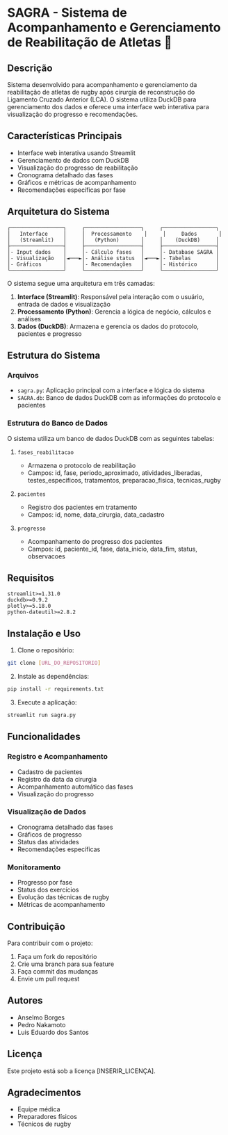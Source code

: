 # SAGRA - Sistema de Acompanhamento e Gerenciamento de Reabilitação de Atletas 🏉

## Descrição
Sistema desenvolvido para acompanhamento e gerenciamento da reabilitação de atletas de rugby após cirurgia de reconstrução do Ligamento Cruzado Anterior (LCA). O sistema utiliza DuckDB para gerenciamento dos dados e oferece uma interface web interativa para visualização do progresso e recomendações.

## Características Principais
- Interface web interativa usando Streamlit
- Gerenciamento de dados com DuckDB
- Visualização do progresso de reabilitação
- Cronograma detalhado das fases
- Gráficos e métricas de acompanhamento
- Recomendações específicas por fase

## Arquitetura do Sistema
```
┌─────────────────┐     ┌──────────────────┐     ┌─────────────────┐
│   Interface     │     │  Processamento    │     │     Dados       │
│   (Streamlit)   │     │   (Python)       │     │    (DuckDB)     │
├─────────────────┤     ├──────────────────┤     ├─────────────────┤
│- Input dados    │     │- Cálculo fases   │     │- Database SAGRA │
│- Visualização   │◄───►│- Análise status  │◄───►│- Tabelas        │
│- Gráficos       │     │- Recomendações   │     │- Histórico      │
└─────────────────┘     └──────────────────┘     └─────────────────┘
```

O sistema segue uma arquitetura em três camadas:
1. **Interface (Streamlit)**: Responsável pela interação com o usuário, entrada de dados e visualização
2. **Processamento (Python)**: Gerencia a lógica de negócio, cálculos e análises
3. **Dados (DuckDB)**: Armazena e gerencia os dados do protocolo, pacientes e progresso

## Estrutura do Sistema

### Arquivos
- `sagra.py`: Aplicação principal com a interface e lógica do sistema
- `SAGRA.db`: Banco de dados DuckDB com as informações do protocolo e pacientes

### Estrutura do Banco de Dados
O sistema utiliza um banco de dados DuckDB com as seguintes tabelas:

1. `fases_reabilitacao`
   - Armazena o protocolo de reabilitação
   - Campos: id, fase, periodo_aproximado, atividades_liberadas, testes_especificos, tratamentos, preparacao_fisica, tecnicas_rugby

2. `pacientes`
   - Registro dos pacientes em tratamento
   - Campos: id, nome, data_cirurgia, data_cadastro

3. `progresso`
   - Acompanhamento do progresso dos pacientes
   - Campos: id, paciente_id, fase, data_inicio, data_fim, status, observacoes

## Requisitos
```
streamlit>=1.31.0
duckdb>=0.9.2
plotly>=5.18.0
python-dateutil>=2.8.2
```

## Instalação e Uso

1. Clone o repositório:
```bash
git clone [URL_DO_REPOSITORIO]
```

2. Instale as dependências:
```bash
pip install -r requirements.txt
```

3. Execute a aplicação:
```bash
streamlit run sagra.py
```

## Funcionalidades

### Registro e Acompanhamento
- Cadastro de pacientes
- Registro da data da cirurgia
- Acompanhamento automático das fases
- Visualização do progresso

### Visualização de Dados
- Cronograma detalhado das fases
- Gráficos de progresso
- Status das atividades
- Recomendações específicas

### Monitoramento
- Progresso por fase
- Status dos exercícios
- Evolução das técnicas de rugby
- Métricas de acompanhamento

## Contribuição
Para contribuir com o projeto:
1. Faça um fork do repositório
2. Crie uma branch para sua feature
3. Faça commit das mudanças
4. Envie um pull request

## Autores
- Anselmo Borges
- Pedro Nakamoto
- Luis Eduardo dos Santos

## Licença
Este projeto está sob a licença [INSERIR_LICENÇA].

## Agradecimentos
- Equipe médica
- Preparadores físicos
- Técnicos de rugby 